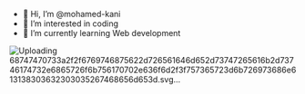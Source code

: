 - 👋 Hi, I’m @mohamed-kani
- 👀 I’m interested in coding 
- 🌱 I’m currently learning Web development


<!---
mohamed-kani/mohamed-kani is a ✨ special ✨ repository because its `README.md` (this file) appears on your GitHub profile.
You can click the Preview link to take a look at your changes.
--->
![Uploading 68747470733a2f2f6769746875622d726561646d652d73747265616b2d73746174732e6865726f6b756170702e636f6d2f3f757365723d6b726973686e613138303632303035267468656d653d.svg…]()
